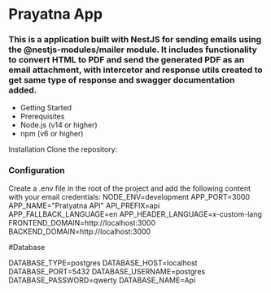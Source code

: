 # Prayatna App
### This is a  application built with NestJS for sending emails using the @nestjs-modules/mailer module. It includes functionality to convert HTML to PDF and send the generated PDF as an email attachment, with intercetor and response utils created to get same type of response and swagger documentation added.

* Getting Started
* Prerequisites
* Node.js (v14 or higher)
* npm (v6 or higher)

Installation
Clone the repository:




### Configuration
Create a .env file in the root of the project and add the following content with your email credentials:
NODE_ENV=development
APP_PORT=3000
APP_NAME="Pratyatna API"
API_PREFIX=api
APP_FALLBACK_LANGUAGE=en
APP_HEADER_LANGUAGE=x-custom-lang
FRONTEND_DOMAIN=http://localhost:3000
BACKEND_DOMAIN=http://localhost:3000

#Database

DATABASE_TYPE=postgres
DATABASE_HOST=localhost
DATABASE_PORT=5432
DATABASE_USERNAME=postgres
DATABASE_PASSWORD=qwerty
DATABASE_NAME=Api